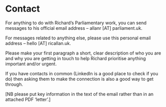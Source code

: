 # Contact #

For anything to do with Richard’s Parliamentary work, you can send messages to his official email address – allanr [AT] parliament.uk.

For messages related to anything else, please use this personal email address – hello [AT] ricallan.uk.

Please make your first paragraph a short, clear description of who you are and why you are getting in touch to help Richard prioritise anything important and/or urgent.

If you have contacts in common (LinkedIn is a good place to check if you do) then asking them to make the connection is also a good way to get through.

[NB please put key information in the text of the email rather than in an attached PDF ‘letter’.]